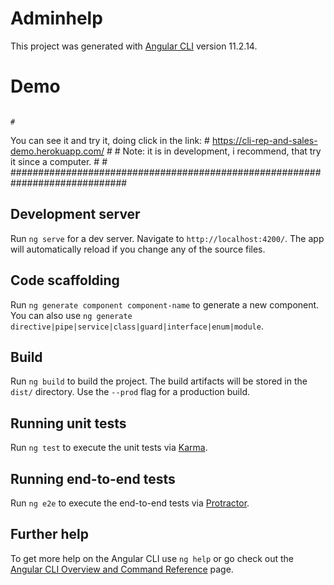 # Adminhelp

This project was generated with [Angular CLI](https://github.com/angular/angular-cli) version 11.2.14.

# Demo ######################################################################
                                                                            #
You can see it and try it, doing click in the link:                         #
https://cli-rep-and-sales-demo.herokuapp.com/                               #
                                                                            #
Note: it is in development, i recommend, that try it since a computer.      #
                                                                            #
#############################################################################                                                                    

## Development server

Run `ng serve` for a dev server. Navigate to `http://localhost:4200/`. The app will automatically reload if you change any of the source files.

## Code scaffolding

Run `ng generate component component-name` to generate a new component. You can also use `ng generate directive|pipe|service|class|guard|interface|enum|module`.

## Build

Run `ng build` to build the project. The build artifacts will be stored in the `dist/` directory. Use the `--prod` flag for a production build.

## Running unit tests

Run `ng test` to execute the unit tests via [Karma](https://karma-runner.github.io).

## Running end-to-end tests

Run `ng e2e` to execute the end-to-end tests via [Protractor](http://www.protractortest.org/).

## Further help

To get more help on the Angular CLI use `ng help` or go check out the [Angular CLI Overview and Command Reference](https://angular.io/cli) page.
